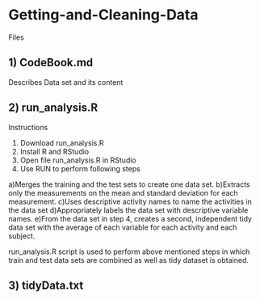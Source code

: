 # Getting-and-Cleaning-Data

Files

## 1) CodeBook.md

Describes Data set and its content

## 2) run_analysis.R

Instructions
1) Download run_analysis.R
2) Install R and RStudio
3) Open file run_analysis.R in RStudio
4) Use RUN to perform following steps

a)Merges the training and the test sets to create one data set.
b)Extracts only the measurements on the mean and standard deviation for each measurement.
c)Uses descriptive activity names to name the activities in the data set
d)Appropriately labels the data set with descriptive variable names.
e)From the data set in step 4, creates a second, independent tidy data set with the average of each variable for each activity and each subject.

run_analysis.R script is used to perform above mentioned steps in which train and test data sets are combined as well as tidy dataset is obtained.


## 3) tidyData.txt
